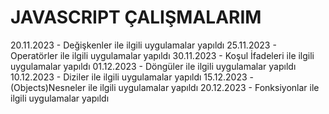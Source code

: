 # JAVASCRIPT ÇALIŞMALARIM

20.11.2023 - Değişkenler ile ilgili uygulamalar yapıldı
25.11.2023 - Operatörler ile ilgili uygulamalar yapıldı
30.11.2023 - Koşul İfadeleri ile ilgili uygulamalar yapıldı
01.12.2023 - Döngüler ile ilgili uygulamalar yapıldı
10.12.2023 - Diziler ile ilgili uygulamalar yapıldı
15.12.2023 - (Objects)Nesneler ile ilgili uygulamalar yapıldı
20.12.2023 - Fonksiyonlar ile ilgili uygulamalar yapıldı
